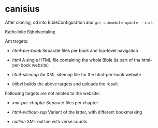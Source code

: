 # canisius

After cloning, cd into BibleConfiguration and `git submodule update --init`

Katholieke Bijbelvertaling

Ant targets:

- *html-per-book* Separate files per book and top-level navigation

- *html* A single HTML file containing the whole Bible (is part of the html-per-book website)

- *html-sitemap* An XML sitemap file for the html-per-book website

- *bijbel* builds the above targets and uploads the result 

Following targets are not related to the website:

- *xml-per-chapter* Separate files per chapter

- *html-without-sup* Variant of the latter, with different bookmarking

- *outline* XML outline with verse counts
